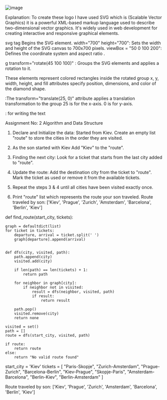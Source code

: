 ![image](https://github.com/monikajpv/LoGo/assets/100360728/39bd3c3d-63c0-4d0a-a161-98ab0cee046a)

Explanation:
To create these logo I have used SVG which is (Scalable Vector Graphics) it is a powerful XML-based markup language used to describe two-dimensional vector graphics. 
It's widely used in web development for creating interactive and responsive graphical elements.

svg tag Begins the SVG element.
width="700" height="700": Sets the width and height of the SVG canvas to 700x700 pixels.
viewBox = "50 0 100 200": Defines the coordinate system and aspect ratio .

g transform="rotate(45 100 100)" : Groups the SVG elements and applies a rotation to it.

These <rect> elements represent colored rectangles inside the rotated group 
x, y, width, height, and fill attributes specify position, dimensions, and color of the diamond shape.

<g transform="translate(25, 0)">:The transform="translate(25, 0)" attribute applies a translation transformation to the group
25 is for the x-axis.
0 is for y-axis.

 <text>: for writing the text




Assignment No: 2
Algorithm and Data Structure


1. Declare and Initialize the data:
    Started from Kiev.
    Create an empty list "route" to store the cities in the order they are visited.

2. As the son started with Kiev Add "Kiev" to the "route".

3. Finding the next city:
    Look for a ticket that starts from the last city added to "route".

4. Update the route:
    Add the destination city from the ticket to "route".
    Mark the ticket as used or remove it from the available tickets.

5. Repeat the steps 3 & 4 until all cities have been visited exactly once.

6. Print "route" list which represents the route your son traveled.
 Route traveled by son: ['Kiev', 'Prague', 'Zurich', 'Amsterdam', 'Barcelona', 'Berlin', 'Kiev']



def find_route(start_city, tickets):

    graph = defaultdict(list)
    for ticket in tickets:
        departure, arrival = ticket.split(' ')
        graph[departure].append(arrival)
    
    
    def dfs(city, visited, path):
        path.append(city)
        visited.add(city)
        
        if len(path) == len(tickets) + 1:
            return path
        
        for neighbor in graph[city]:
            if neighbor not in visited:
                result = dfs(neighbor, visited, path)
                if result:
                    return result
        
        path.pop()
        visited.remove(city)
        return none
    
    visited = set()
    path = []
    route = dfs(start_city, visited, path)
    
    if route:
        return route
    else:
        return "No valid route found"


start_city = 'Kiev'
tickets = [
    "Paris-Skopje", "Zurich-Amsterdam", "Prague-Zurich",
    "Barcelona-Berlin", "Kiev-Prague", "Skopje-Paris",
    "Amsterdam-Barcelona", "Berlin-Kiev", "Berlin-Amsterdam"
]

Route traveled by son: ['Kiev', 'Prague', 'Zurich', 'Amsterdam', 'Barcelona', 'Berlin', 'Kiev']


